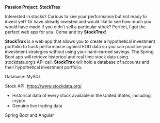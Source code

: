 **Passion Project: StockTrax**

Interested in stocks? Curious to see your performance but not ready to invest yet? Or have already invested and would like to see how much you would have made if you didn’t sell a particular stock? Perfect, I got the perfect web app for you. Come and try **StockTrax**!

**StockTrax** is a web app that allows you to create a hypothetical investment portfolio to track performance against EOD data so you can practice your investment strategies without using your hard-earned savings. The Spring Boot app will retrieve historical and real time stock data using stockdata.org’s API call. **StockTrax** will hold a database of accounts and their hypothetical investment portfolio.

Database: MySQL 

Stock API: https://www.stockdata.org/
-	Historical data of every stock available in the United States, including crypto
-	Genuine live trading data

Spring Boot and Angular
